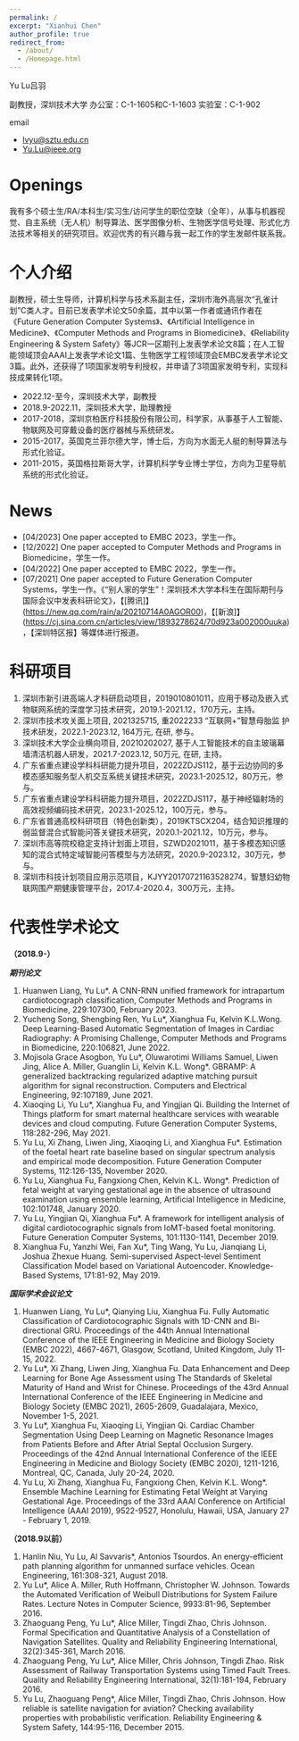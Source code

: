 ```yaml
---
permalink: /
excerpt: "Xianhui Chen"
author_profile: true
redirect_from: 
  - /about/
  - /Homepage.html
---
```

<!-- title: "Homepage" -->
<!--  Welcome to my website! -->
Yu Lu吕羽

副教授，深圳技术大学
办公室：C-1-1605和C-1-1603
实验室：C-1-902

email

- <lvyu@sztu.edu.cn>
- <Yu.Lu@ieee.org>

Openings
======
我有多个硕士生/RA/本科生/实习生/访问学生的职位空缺（全年），从事与机器视觉、自主系统（无人机）制导算法、医学图像分析、生物医学信号处理、形式化方法技术等相关的研究项目。欢迎优秀的有兴趣与我一起工作的学生发邮件联系我。


个人介绍
======
副教授，硕士生导师，计算机科学与技术系副主任，深圳市海外高层次“孔雀计划”C类人才。目前已发表学术论文50余篇，其中以第一作者或通讯作者在《Future Generation Computer Systems》、《Artificial Intelligence in Medicine》、《Computer Methods and Programs in Biomedicine》、《Reliability Engineering & System Safety》等JCR一区期刊上发表学术论文8篇；在人工智能领域顶会AAAI上发表学术论文1篇、生物医学工程领域顶会EMBC发表学术论文3篇。此外，还获得了1项国家发明专利授权，并申请了3项国家发明专利，实现科技成果转化1项。

- 2022.12-至今，深圳技术大学，副教授
- 2018.9-2022.11，深圳技术大学，助理教授
- 2017-2018，深圳京柏医疗科技股份有限公司，科学家，从事基于人工智能、物联网及可穿戴设备的医疗器械与系统研发。
- 2015-2017，英国克兰菲尔德大学，博士后，方向为水面无人艇的制导算法与形式化验证。
- 2011-2015，英国格拉斯哥大学，计算机科学专业博士学位，方向为卫星导航系统的形式化验证。

News
======
- [04/2023] One paper accepted to EMBC 2023，学生一作。
- [12/2022] One paper accepted to Computer Methods and Programs in Biomedicine，学生一作。
- [04/2022] One paper accepted to EMBC 2022，学生一作。
- [07/2021] One paper accepted to Future Generation Computer Systems，学生一作。《“别人家的学生”！深圳技术大学本科生在国际期刊与国际会议中发表科研论文》，【[腾讯]】(https://new.qq.com/rain/a/20210714A0AGOR00)，【[新浪]】(https://cj.sina.com.cn/articles/view/1893278624/70d923a002000uuka)，【深圳特区报】等媒体进行报道。


科研项目
======
1. 深圳市新引进高端人才科研启动项目，2019010801011，应用于移动及嵌入式物联网系统的深度学习技术研究，2019.1-2021.12，170万元，主持。
2. 深圳市技术攻关面上项目, 2021325715, 重2022233 “互联网+”智慧母胎监 护技术研发，2022.1-2023.12, 164万元, 在研, 参与。
3. 深圳技术大学企业横向项目, 20210202027, 基于人工智能技术的自主玻璃幕墙清洁机器人研发，2021.7-2023.12, 50万元, 在研, 主持。
4. 广东省重点建设学科科研能力提升项目，2022ZDJS112，基于云边协同的多模态感知服务型人机交互系统关键技术研究，2023.1-2025.12，80万元，参与。
5. 广东省重点建设学科科研能力提升项目，2022ZDJS117，基于神经辐射场的高效视频编码技术研究，2023.1-2025.12，100万元，参与。
6. 广东省普通高校科研项目（特色创新类），2019KTSCX204，结合知识推理的弱监督混合式智能问答关键技术研究，2020.1-2021.12，10万元，参与。
7. 深圳市高等院校稳定支持计划面上项目，SZWD2021011，基于多模态知识感知的混合式特定域智能问答模型与方法研究，2020.9-2023.12，30万元，参与。
8. 深圳市科技计划项目应用示范项目，KJYY20170721163528274，智慧妇幼物联网围产期健康管理平台，2017.4-2020.4，300万元，主持。


代表性学术论文
======
**（2018.9-）**

***期刊论文***

1. Huanwen Liang, Yu Lu*. A CNN-RNN unified framework for intrapartum cardiotocograph classification, Computer Methods and Programs in Biomedicine, 229:107300, February 2023.
2. Yucheng Song, Shengbing Ren, Yu Lu*, Xianghua Fu, Kelvin K.L.Wong. Deep Learning-Based Automatic Segmentation of Images in Cardiac Radiography: A Promising Challenge, Computer Methods and Programs in Biomedicine, 220:106821, June 2022.
3. Mojisola Grace Asogbon, Yu Lu*, Oluwarotimi Williams Samuel, Liwen Jing, Alice A. Miller, Guanglin Li, Kelvin K.L. Wong*. GBRAMP: A generalized backtracking regularized adaptive matching pursuit algorithm for signal reconstruction. Computers and Electrical Engineering, 92:107189, June 2021.
4. Xiaoqing Li, Yu Lu*, Xianghua Fu, and Yingjian Qi. Building the Internet of Things platform for smart maternal healthcare services with wearable devices and cloud computing. Future Generation Computer Systems, 118:282-296, May 2021.
5. Yu Lu, Xi Zhang, Liwen Jing, Xiaoqing Li, and Xianghua Fu*. Estimation of the foetal heart rate baseline based on singular spectrum analysis and empirical mode decomposition. Future Generation Computer Systems, 112:126-135, November 2020.
6. Yu Lu, Xianghua Fu, Fangxiong Chen, Kelvin K.L. Wong*. Prediction of fetal weight at varying gestational age in the absence of ultrasound examination using ensemble learning, Artificial Intelligence in Medicine, 102:101748, January 2020.
7. Yu Lu, Yingjian Qi, Xianghua Fu*. A framework for intelligent analysis of digital cardiotocographic signals from IoMT-based foetal monitoring. Future Generation Computer Systems, 101:1130-1141, December 2019.
8. Xianghua Fu, Yanzhi Wei, Fan Xu*, Ting Wang, Yu Lu, Jianqiang Li, Joshua Zhexue Huang. Semi-supervised Aspect-level Sentiment Classification Model based on Variational Autoencoder. Knowledge-Based Systems, 171:81-92, May 2019.


***国际学术会议论文***
1. Huanwen Liang, Yu Lu*, Qianying Liu, Xianghua Fu. Fully Automatic Classification of Cardiotocographic Signals with 1D-CNN and Bi-directional GRU. Proceedings of the 44th Annual International Conference of the IEEE Engineering in Medicine and Biology Society (EMBC 2022), 4667-4671, Glasgow, Scotland, United Kingdom, July 11-15, 2022.
2. Yu Lu*, Xi Zhang, Liwen Jing, Xianghua Fu. Data Enhancement and Deep Learning for Bone Age Assessment using The Standards of Skeletal Maturity of Hand and Wrist for Chinese. Proceedings of the 43rd Annual International Conference of the IEEE Engineering in Medicine and Biology Society (EMBC 2021), 2605-2609, Guadalajara, Mexico, November 1-5, 2021.
3. Yu Lu*, Xianghua Fu, Xiaoqing Li, Yingjian Qi. Cardiac Chamber Segmentation Using Deep Learning on Magnetic Resonance Images from Patients Before and After Atrial Septal Occlusion Surgery. Proceedings of the 42nd Annual International Conference of the IEEE Engineering in Medicine and Biology Society (EMBC 2020), 1211-1216, Montreal, QC, Canada, July 20-24, 2020. 
4. Yu Lu, Xi Zhang, Xianghua Fu, Fangxiong Chen, Kelvin K.L. Wong*. Ensemble Machine Learning for Estimating Fetal Weight at Varying Gestational Age. Proceedings of the 33rd AAAI Conference on Artificial Intelligence (AAAI 2019), 9522-9527, Honolulu, Hawaii, USA, January 27 - February 1, 2019.


**（2018.9以前）**

1. Hanlin Niu, Yu Lu, Al Savvaris*, Antonios Tsourdos. An energy-efficient path planning algorithm for unmanned surface vehicles. Ocean Engineering, 161:308-321, August 2018.
2. Yu Lu*, Alice A. Miller, Ruth Hoffmann, Christopher W. Johnson. Towards the Automated Verification of Weibull Distributions for System Failure Rates. Lecture Notes in Computer Science, 9933:81-96, September 2016.
3. Zhaoguang Peng, Yu Lu*, Alice Miller, Tingdi Zhao, Chris Johnson. Formal Specification and Quantitative Analysis of a Constellation of Navigation Satellites. Quality and Reliability Engineering International, 32(2):345-361, March 2016.
4. Zhaoguang Peng, Yu Lu*, Alice Miller, Chris Johnson, Tingdi Zhao. Risk Assessment of Railway Transportation Systems using Timed Fault Trees. Quality and Reliability Engineering International, 32(1):181-194, February 2016.
5. Yu Lu, Zhaoguang Peng*, Alice Miller, Tingdi Zhao, Chris Johnson. How reliable is satellite navigation for aviation? Checking availability properties with probabilistic verification. Reliability Engineering & System Safety, 144:95-116, December 2015.

